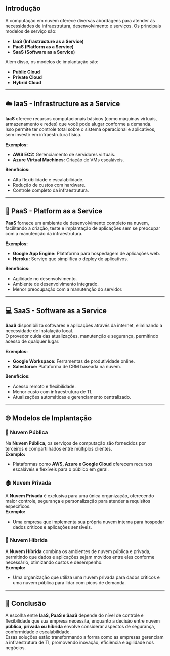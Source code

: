 
## Introdução

A computação em nuvem oferece diversas abordagens para atender às necessidades de infraestrutura, desenvolvimento e serviços. Os principais modelos de serviço são:
- **IaaS (Infrastructure as a Service)**
- **PaaS (Platform as a Service)**
- **SaaS (Software as a Service)**

Além disso, os modelos de implantação são:
- **Public Cloud**
- **Private Cloud**
- **Hybrid Cloud**

---
## ☁️ IaaS - Infrastructure as a Service
**IaaS** oferece recursos computacionais básicos (como máquinas virtuais, armazenamento e redes) que você pode alugar conforme a demanda.  
Isso permite ter controle total sobre o sistema operacional e aplicativos, sem investir em infraestrutura física.

**Exemplos:**
- **AWS EC2:** Gerenciamento de servidores virtuais.
- **Azure Virtual Machines:** Criação de VMs escaláveis.

**Benefícios:**
- Alta flexibilidade e escalabilidade.
- Redução de custos com hardware.
- Controle completo da infraestrutura.

---

## 🚀 PaaS - Platform as a Service
**PaaS** fornece um ambiente de desenvolvimento completo na nuvem, facilitando a criação, teste e implantação de aplicações sem se preocupar com a manutenção da infraestrutura.

**Exemplos:**
- **Google App Engine:** Plataforma para hospedagem de aplicações web.
- **Heroku:** Serviço que simplifica o deploy de aplicativos.

**Benefícios:**
- Agilidade no desenvolvimento.
- Ambiente de desenvolvimento integrado.
- Menor preocupação com a manutenção do servidor.

---

## 💻 SaaS - Software as a Service
**SaaS** disponibiliza softwares e aplicações através da internet, eliminando a necessidade de instalação local.  
O provedor cuida das atualizações, manutenção e segurança, permitindo acesso de qualquer lugar.

**Exemplos:**
- **Google Workspace:** Ferramentas de produtividade online.
- **Salesforce:** Plataforma de CRM baseada na nuvem.

**Benefícios:**
- Acesso remoto e flexibilidade.
- Menor custo com infraestrutura de TI.
- Atualizações automáticas e gerenciamento centralizado.

---

## 🌐 Modelos de Implantação

### 🏢 Nuvem Pública
Na **Nuvem Pública**, os serviços de computação são fornecidos por terceiros e compartilhados entre múltiplos clientes.  
**Exemplo:**  
- Plataformas como **AWS, Azure e Google Cloud** oferecem recursos escaláveis e flexíveis para o público em geral.

### 🏠 Nuvem Privada
A **Nuvem Privada** é exclusiva para uma única organização, oferecendo maior controle, segurança e personalização para atender a requisitos específicos.  
**Exemplo:**  
- Uma empresa que implementa sua própria nuvem interna para hospedar dados críticos e aplicações sensíveis.

### 🔗 Nuvem Híbrida
A **Nuvem Híbrida** combina os ambientes de nuvem pública e privada, permitindo que dados e aplicações sejam movidos entre eles conforme necessário, otimizando custos e desempenho.  
**Exemplo:**  
- Uma organização que utiliza uma nuvem privada para dados críticos e uma nuvem pública para lidar com picos de demanda.

---

## 🎯 Conclusão
A escolha entre **IaaS, PaaS e SaaS** depende do nível de controle e flexibilidade que sua empresa necessita, enquanto a decisão entre nuvem **pública, privada ou híbrida** envolve considerar aspectos de segurança, conformidade e escalabilidade.  
Essas soluções estão transformando a forma como as empresas gerenciam a infraestrutura de TI, promovendo inovação, eficiência e agilidade nos negócios.
